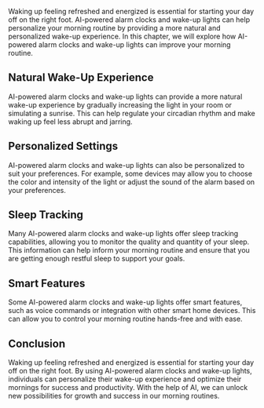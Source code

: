 

Waking up feeling refreshed and energized is essential for starting your day off on the right foot. AI-powered alarm clocks and wake-up lights can help personalize your morning routine by providing a more natural and personalized wake-up experience. In this chapter, we will explore how AI-powered alarm clocks and wake-up lights can improve your morning routine.

Natural Wake-Up Experience
--------------------------

AI-powered alarm clocks and wake-up lights can provide a more natural wake-up experience by gradually increasing the light in your room or simulating a sunrise. This can help regulate your circadian rhythm and make waking up feel less abrupt and jarring.

Personalized Settings
---------------------

AI-powered alarm clocks and wake-up lights can also be personalized to suit your preferences. For example, some devices may allow you to choose the color and intensity of the light or adjust the sound of the alarm based on your preferences.

Sleep Tracking
--------------

Many AI-powered alarm clocks and wake-up lights offer sleep tracking capabilities, allowing you to monitor the quality and quantity of your sleep. This information can help inform your morning routine and ensure that you are getting enough restful sleep to support your goals.

Smart Features
--------------

Some AI-powered alarm clocks and wake-up lights offer smart features, such as voice commands or integration with other smart home devices. This can allow you to control your morning routine hands-free and with ease.

Conclusion
----------

Waking up feeling refreshed and energized is essential for starting your day off on the right foot. By using AI-powered alarm clocks and wake-up lights, individuals can personalize their wake-up experience and optimize their mornings for success and productivity. With the help of AI, we can unlock new possibilities for growth and success in our morning routines.
